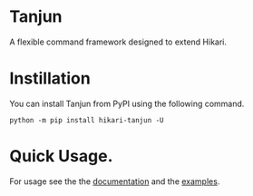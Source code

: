 # Tanjun

A flexible command framework designed to extend Hikari.

# Instillation

You can install Tanjun from PyPI using the following command.

```
python -m pip install hikari-tanjun -U
```

# Quick Usage.

For usage see the the [documentation](https://fasterspeeding.github.io/Tanjun/)
and the [examples](https://github.com/FasterSpeeding/Tanjun/tree/master/examples).

